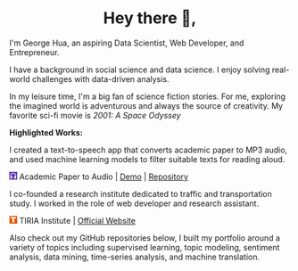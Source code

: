 

<h1 align='center'>Hey there 👋,</h1>

I'm George Hua, an aspiring Data Scientist, Web Developer, and Entrepreneur.

I have a background in social science and data science. I enjoy solving real-world challenges with data-driven analysis. 

In my leisure time, I'm a big fan of science fiction stories. For me, exploring the imagined world is adventurous and always the source of creativity. My favorite sci-fi movie is *2001: A Space Odyssey*



**Highlighted Works:**

I created a text-to-speech app that converts academic paper to MP3 audio, and used machine learning models to filter suitable texts for reading aloud.

<img src="figures/paper2audio.svg" height="14px" style="display:inline;"> Academic Paper to Audio |  [Demo](http://paper2audio.netlify.app/) | [Repository](https://github.com/georgehua/paper2audio)



I co-founded a research institute dedicated to traffic and transportation study. I worked in the role of web developer and research assistant.

<img src="figures/tiria.svg" height="14px" style="display:inline;"> TIRIA Institute | [Official Website](tiria.org)





Also check out my GitHub repositories below, I built my portfolio around a variety of topics including supervised learning, topic modeling, sentiment analysis, data mining, time-series analysis, and machine translation.

